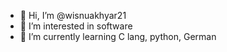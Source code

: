 - 👋 Hi, I’m @wisnuakhyar21
- 👀 I’m interested in software 
- 🌱 I’m currently learning C lang, python, German

<!---
wisnuakhyar21/wisnuakhyar21 is a ✨ special ✨ repository because its `README.md` (this file) appears on your GitHub profile.
You can click the Preview link to take a look at your changes.
--->
